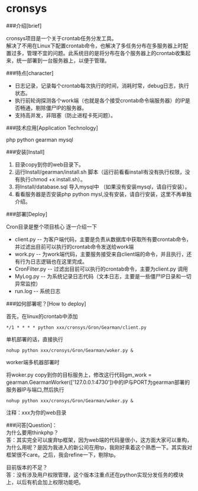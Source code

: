 # cronsys

###介绍[brief]

cronsys项目是一个关于crontab任务分发工具。<br/>
解决了不用在Linux下配置crontab命令，也解决了多任务分布在多服务器上时配置过多，管理不宜的问题。此系统目的是将分布在各个服务器上的crontab收集起来，统一部署到一台服务器上，以便于管理。

###特点[character]

 - 日志记录，记录每个crontab每次执行的时间，消耗时常，debug日志，执行状态。
 - 执行前轮询探测各个work端（也就是各个接受crontab命令端服务器）的IP是否畅通，剔除僵尸IP的服务器。
 - 支持高并发，非阻塞（防止进程卡死问题）。

###技术应用[Application Technology]

php python gearman mysql

###安装[Install]

 1. 目录copy到你的web目录下。
 2. 运行Install/gearman/install.sh 脚本（运行前看看install有没有执行权限，没有执行chmod +x install.sh）。
 3. 将Install/database.sql 导入mysql中 （如果没有安装mysql，请自行安装）。
 4. 看看服务器是否安装php python mysl,没有安装，请自行安装，这里不再单独介绍。

###部署[Deploy]

Cron目录是整个项目核心
逐一介绍一下

 - client.py --
   为客户端代码，主要是负责从数据库中获取所有要crontab命令，并过滤出目前可以执行的crontab命令发送给work端
 - work.py -- 为work端代码，主要服务接受来自client端的命令，并且执行，还有行为日志逻辑也在这里完成。
 - CronFilter.py -- 过滤出目前可以执行的crontab命令，主要为client.py 调用
 - MyLog.py -- 为系统记录日志代码（文本日志，主要是一些僵尸IP日录和一切异常监控）
 - run.log -- 系统日志

###如何部署呢？[How to deploy]

首先，在linux的crontab中添加

```
*/1 * * * * python xxx/cronsys/Gron/Gearman/client.py
```

单机部署的话，直接执行

```
nohup python xxx/cronsys/Gron/Gearman/woker.py &
```
worker端多机器部署时 <br/>

将woker.py copy到你的目标服务上，修改这行代码gm_work = gearman.GearmanWorker(['127.0.0.1:4730'])中的IP与PORT为gearman部署的服务器IP与端口,然后执行

```
nohup python xxx/cronsys/Gron/Gearman/woker.py &
```

注释：xxx为你的web目录


###问答[Question]：<br/>
为什么要用thinkphp？<br/>
答：其实完全可以废弃tp框架，因为web端的代码量很小，这方面大家可以重构，为什么用呢？是因为我进入的新公司在用tp，我刚好乘着这个熟悉一下。其实我对框架很不care。之后，我会refine一下，剔除tp。

目前版本的不足？<br/>
答：没有涉及用户权限管理，这个版本注重点还在python实现分发任务的模块上，以后有机会加上权限功能吧。

